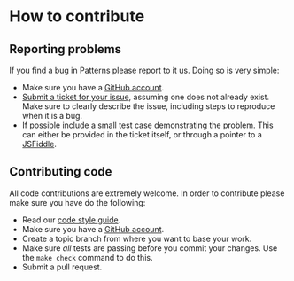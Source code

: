 # How to contribute

## Reporting problems

If you find a bug in Patterns please report to it us. Doing so is very simple:

-   Make sure you have a [GitHub account](https://github.com/signup/free).
-   [Submit a ticket for your
    issue](https://github.com/Patternslib/Patterns/issues/new), assuming one does
    not already exist. Make sure to clearly describe the issue, including steps
    to reproduce when it is a bug.
-   If possible include a small test case demonstrating the problem. This can either
    be provided in the ticket itself, or through a pointer to a
    [JSFiddle](http://jsfiddle.net/).

## Contributing code

All code contributions are extremely welcome. In order to contribute please make
sure you have do the following:

-   Read our [code style guide](docs/styleguide.md).
-   Make sure you have a [GitHub account](https://github.com/signup/free).
-   Create a topic branch from where you want to base your work.
-   Make sure _all_ tests are passing before you commit your changes. Use the `make check` command to do this.
-   Submit a pull request.

